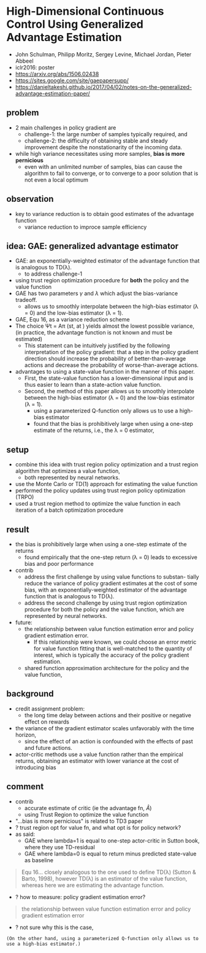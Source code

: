 # High-Dimensional Continuous Control Using Generalized Advantage Estimation
* John Schulman, Philipp Moritz, Sergey Levine, Michael Jordan, Pieter Abbeel
* iclr2016: poster
* https://arxiv.org/abs/1506.02438
* https://sites.google.com/site/gaepapersupp/
* https://danieltakeshi.github.io/2017/04/02/notes-on-the-generalized-advantage-estimation-paper/

## problem
* 2 main challenges in policy gradient are
  * challenge-1: the large number of samples typically required, and
  * challenge-2: the difficulty of obtaining stable and steady improvement despite the nonstationarity of the incoming data.
* while high variance necessitates using more samples, **bias is more pernicious**
  * even with an unlimited number of samples, bias can cause the algorithm to fail to converge,
    or to converge to a poor solution that is not even a local optimum

## observation
* key to variance reduction is to obtain good estimates of the advantage function
  * variance reduction to improce sample efficiency

## idea: GAE:  generalized advantage estimator
* GAE: an exponentially-weighted estimator of the advantage function that is analogous to TD(λ).
  * to address challenge-1
* using trust region optimization procedure for **both** the policy and the value function
* GAE has two parameters $\gamma$ and $\lambda$ which adjust the bias-variance tradeoff.
  * allows us to smoothly interpolate between the high-bias estimator (λ = 0) and the low-bias estimator (λ = 1).
* GAE, Equ 16,  as a variance reduction scheme
* The choice Ψt = Aπ (st, at ) yields almost the lowest possible variance,
  (in practice, the  advantage function is not known and must be estimated)
  * This statement can be intuitively justified by
  the following interpretation of the policy gradient: that a step in the policy gradient direction should
  increase the probability of better-than-average actions and decrease the probability of worse-than-average actions.
* advantages to using a state-value function in the manner of this paper.
  * First, the state-value function has a lower-dimensional input and is thus easier
    to learn than a state-action value function.
  * Second, the method of this paper allows us to smoothly
    interpolate between the high-bias estimator (λ = 0) and the low-bias estimator (λ = 1).
    * using a parameterized Q-function only allows us to use a high-bias estimator
    * found that the bias is prohibitively large when using a one-step estimate of the returns, i.e., the λ = 0 estimator,

## setup
* combine this idea with trust region policy optimization and a trust region algorithm that optimizes a value function,
  * both represented by neural networks.
* use the Monte Carlo or TD(1) approach for estimating the value function
* performed the policy updates using trust region policy optimization (TRPO)
* used a trust region method to optimize the value function in each iteration of a batch optimization procedure

## result
* the bias is prohibitively large when using a one-step estimate of the returns
  * found empirically that the one-step return (λ = 0) leads to excessive bias and poor performance
* contrib
  * address the first challenge by using value functions to substan-
   tially reduce the variance of policy gradient estimates at the cost of some bias, with
   an exponentially-weighted estimator of the advantage function that is analogous
   to TD(λ).
  * address the second challenge by using trust region optimization
    procedure for both the policy and the value function, which are represented by neural networks.
* future:
  * the relationship between value function estimation error and policy gradient estimation error.
    * If this relationship were known, we could choose an error
      metric for value function fitting that is well-matched to the quantity of interest, which is typically the
      accuracy of the policy gradient estimation.
  * shared function approximation architecture for the policy and the value function,

## background
* credit assignment problem:
  * the long time delay between actions and their positive or negative effect on rewards
* the variance of the gradient estimator scales unfavorably with the time horizon,
  * since the effect of an action is confounded with the effects of past and future actions.
* actor-critic methods use a value function rather than the empirical returns,
  obtaining an estimator with lower variance at the cost of introducing bias

## comment
* contrib
  * accurate estimate of critic (ie the advantage fn, $\hat{A}$)
  * using Trust Region to optimize the value function
* "...bias is more pernicious" is related to TD3 paper
* ? trust region opt for value fn, and what opt is for policy network?
* as said:
  * GAE where lambda=1 is equal to one-step actor-critic in Sutton book, where they use TD-residual
  * GAE where lambda=0 is equal to return minus predicted state-value as baseline
> Equ 16...  closely
analogous to the one used to define TD(λ) (Sutton & Barto, 1998), however TD(λ) is an estimator
of the value function, whereas here we are estimating the advantage function.
* ? how to measure: policy gradient estimation error?
> the relationship between value function estimation error and policy gradient estimation error
* ? not sure why this is the case,
```
(On the other hand, using a parameterized Q-function only allows us to use a high-bias estimator.)
```

